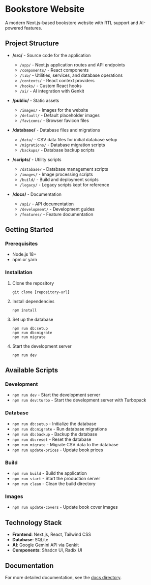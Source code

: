 # Bookstore Website

A modern Next.js-based bookstore website with RTL support and AI-powered features.

## Project Structure

- **/src/** - Source code for the application
  - `/app/` - Next.js application routes and API endpoints
  - `/components/` - React components
  - `/lib/` - Utilities, services, and database operations
  - `/contexts/` - React context providers
  - `/hooks/` - Custom React hooks
  - `/ai/` - AI integration with Genkit

- **/public/** - Static assets
  - `/images/` - Images for the website
  - `/default/` - Default placeholder images
  - `/favicons/` - Browser favicon files

- **/database/** - Database files and migrations
  - `/data/` - CSV data files for initial database setup
  - `/migrations/` - Database migration scripts
  - `/backups/` - Database backup scripts

- **/scripts/** - Utility scripts
  - `/database/` - Database management scripts
  - `/images/` - Image processing scripts
  - `/build/` - Build and deployment scripts
  - `/legacy/` - Legacy scripts kept for reference

- **/docs/** - Documentation
  - `/api/` - API documentation
  - `/development/` - Development guides
  - `/features/` - Feature documentation

## Getting Started

### Prerequisites

- Node.js 18+ 
- npm or yarn

### Installation

1. Clone the repository
   ```
   git clone [repository-url]
   ```

2. Install dependencies
   ```
   npm install
   ```

3. Set up the database
   ```
   npm run db:setup
   npm run db:migrate
   npm run migrate
   ```

4. Start the development server
   ```
   npm run dev
   ```

## Available Scripts

### Development
- `npm run dev` - Start the development server
- `npm run dev:turbo` - Start the development server with Turbopack

### Database
- `npm run db:setup` - Initialize the database
- `npm run db:migrate` - Run database migrations
- `npm run db:backup` - Backup the database
- `npm run db:reset` - Reset the database
- `npm run migrate` - Migrate CSV data to the database
- `npm run update-prices` - Update book prices

### Build
- `npm run build` - Build the application
- `npm run start` - Start the production server
- `npm run clean` - Clean the build directory

### Images
- `npm run update-covers` - Update book cover images

## Technology Stack

- **Frontend**: Next.js, React, Tailwind CSS
- **Database**: SQLite
- **AI**: Google Gemini API via Genkit
- **Components**: Shadcn UI, Radix UI

## Documentation

For more detailed documentation, see the [docs directory](./docs/README.md). 
